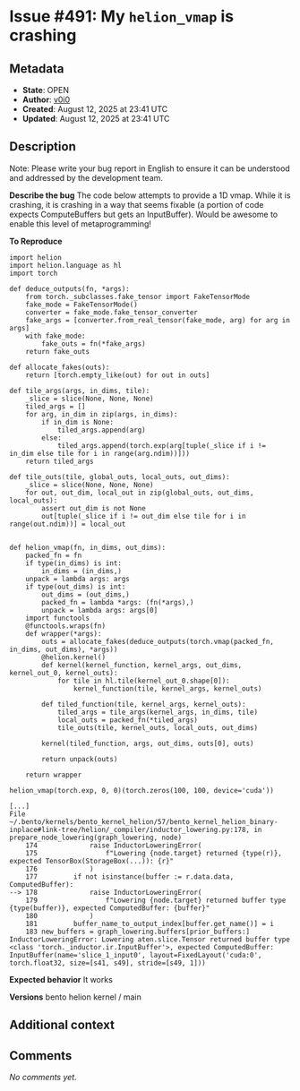 # Issue #491: My `helion_vmap` is crashing

## Metadata
- **State**: OPEN
- **Author**: [v0i0](https://github.com/v0i0)
- **Created**: August 12, 2025 at 23:41 UTC
- **Updated**: August 12, 2025 at 23:41 UTC

## Description

Note: Please write your bug report in English to ensure it can be understood and addressed by the development team.

**Describe the bug**
The code below attempts to provide a 1D vmap. While it is crashing, it is crashing in a way that seems fixable (a portion of code expects ComputeBuffers but gets an InputBuffer). Would be awesome to enable this level of metaprogramming!

**To Reproduce**

```
import helion
import helion.language as hl
import torch

def deduce_outputs(fn, *args):
    from torch._subclasses.fake_tensor import FakeTensorMode
    fake_mode = FakeTensorMode()
    converter = fake_mode.fake_tensor_converter
    fake_args = [converter.from_real_tensor(fake_mode, arg) for arg in args]
    with fake_mode:
        fake_outs = fn(*fake_args)
    return fake_outs

def allocate_fakes(outs):
    return [torch.empty_like(out) for out in outs]

def tile_args(args, in_dims, tile):
    _slice = slice(None, None, None)
    tiled_args = []
    for arg, in_dim in zip(args, in_dims):
        if in_dim is None:
            tiled_args.append(arg)
        else:
            tiled_args.append(torch.exp(arg[tuple(_slice if i != in_dim else tile for i in range(arg.ndim))]))
    return tiled_args

def tile_outs(tile, global_outs, local_outs, out_dims):
    _slice = slice(None, None, None)
    for out, out_dim, local_out in zip(global_outs, out_dims, local_outs):
        assert out_dim is not None
        out[tuple(_slice if i != out_dim else tile for i in range(out.ndim))] = local_out


def helion_vmap(fn, in_dims, out_dims):
    packed_fn = fn
    if type(in_dims) is int:
        in_dims = (in_dims,)
    unpack = lambda args: args
    if type(out_dims) is int:
        out_dims = (out_dims,)
        packed_fn = lambda *args: (fn(*args),)
        unpack = lambda args: args[0]
    import functools
    @functools.wraps(fn)
    def wrapper(*args):
        outs = allocate_fakes(deduce_outputs(torch.vmap(packed_fn, in_dims, out_dims), *args))
        @helion.kernel()
        def kernel(kernel_function, kernel_args, out_dims, kernel_out_0, kernel_outs):
            for tile in hl.tile(kernel_out_0.shape[0]):
                kernel_function(tile, kernel_args, kernel_outs)

        def tiled_function(tile, kernel_args, kernel_outs):
            tiled_args = tile_args(kernel_args, in_dims, tile)
            local_outs = packed_fn(*tiled_args)
            tile_outs(tile, kernel_outs, local_outs, out_dims)

        kernel(tiled_function, args, out_dims, outs[0], outs)

        return unpack(outs)

    return wrapper

helion_vmap(torch.exp, 0, 0)(torch.zeros(100, 100, device='cuda'))
```

```
[...]
File ~/.bento/kernels/bento_kernel_helion/57/bento_kernel_helion_binary-inplace#link-tree/helion/_compiler/inductor_lowering.py:178, in prepare_node_lowering(graph_lowering, node)
    174             raise InductorLoweringError(
    175                 f"Lowering {node.target} returned {type(r)}, expected TensorBox(StorageBox(...)): {r}"
    176             )
    177         if not isinstance(buffer := r.data.data, ComputedBuffer):
--> 178             raise InductorLoweringError(
    179                 f"Lowering {node.target} returned buffer type {type(buffer)}, expected ComputedBuffer: {buffer}"
    180             )
    181         buffer_name_to_output_index[buffer.get_name()] = i
    183 new_buffers = graph_lowering.buffers[prior_buffers:]
InductorLoweringError: Lowering aten.slice.Tensor returned buffer type <class 'torch._inductor.ir.InputBuffer'>, expected ComputedBuffer: InputBuffer(name='slice_1_input0', layout=FixedLayout('cuda:0', torch.float32, size=[s41, s49], stride=[s49, 1]))
```

**Expected behavior**
It works

**Versions**
bento helion kernel / main

**Additional context**
-

## Comments

*No comments yet.*
